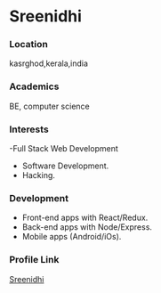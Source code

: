# Sreenidhi

### Location

kasrghod,kerala,india

### Academics

BE, computer science

### Interests

-Full Stack Web Development
- Software Development.
- Hacking.


### Development

- Front-end apps with React/Redux.
- Back-end apps with Node/Express.
- Mobile apps (Android/iOs).



### Profile Link

[Sreenidhi](https://github.com/sreenidhi27s)
